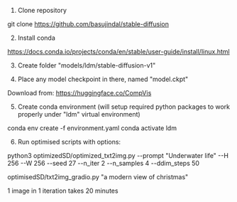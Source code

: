 1. Clone repository

git clone https://github.com/basujindal/stable-diffusion

2. Install conda

https://docs.conda.io/projects/conda/en/stable/user-guide/install/linux.html

3. Create folder "models/ldm/stable-diffusion-v1"

4. Place any model checkpoint in there, named "model.ckpt"

Download from:
https://huggingface.co/CompVis

5. Create conda environment (will setup required python packages to work properly
under "ldm" virtual environment)

conda env create -f environment.yaml
conda activate ldm

6. Run optimised scripts with options:

python3 optimizedSD/optimized_txt2img.py --prompt "Underwater life" --H 256 --W 256 --seed 27 --n_iter 2 --n_samples 4 --ddim_steps 50

 optimisedSD/txt2img_gradio.py "a modern view of christmas"
 
1 image in 1 iteration takes 20 minutes
